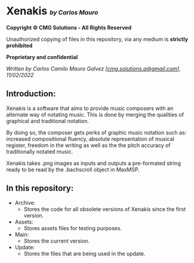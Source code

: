 # Xenakis <font size="3" >_by Carlos Mauro_ </font>

**Copyright © CMG Solutions - All Rights Reserved**
 
Unauthorized copying of files in this repository, via any medium is **strictly prohibited**
  
**Proprietary and confidential**
  
*Written by Carlos Camilo Mauro Galvez [cmg.solutions.a@gmail.com], 11/02/2022* 

## Introduction:

Xenakis is a software that aims to provide music composers with an alternate way of notating music. This is done by merging the qualities of graphical and traditional notation.

By doing so, the composer gets perks of graphic music notation such as: increased compositional fluency, absolute representation of musical register, freedom in the writing as well as the the pitch accuracy of traditionally notated music.

Xenakis takes .png images as inputs and outputs a pre-formated string ready to be read by the .bachscroll object in MaxMSP.

## In this repository:

- Archive:
  - Stores the code for all obsolete versions of Xenakis since the first version.
- Assets:
  - Stores assets files for testing purposes.
- Main:
  - Stores the current version.
- Update:
  - Stores the files that are being used in the update.
